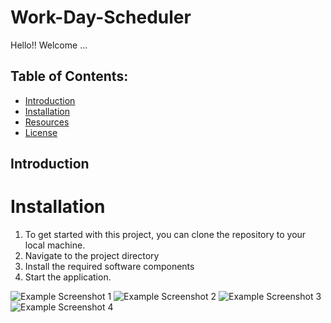 # Work-Day-Scheduler

Hello!! Welcome ...

## Table of Contents:
* [Introduction](#introduction)
* [Installation](#installation)
* [Resources](#resources)
* [License](#license)


## Introduction



# Installation

1. To get started with this project, you can clone the repository to your local machine.
2. Navigate to the project directory
3. Install the required software components
4. Start the application.


![Example Screenshot 1]()
![Example Screenshot 2]()
![Example Screenshot 3]()
![Example Screenshot 4]()


